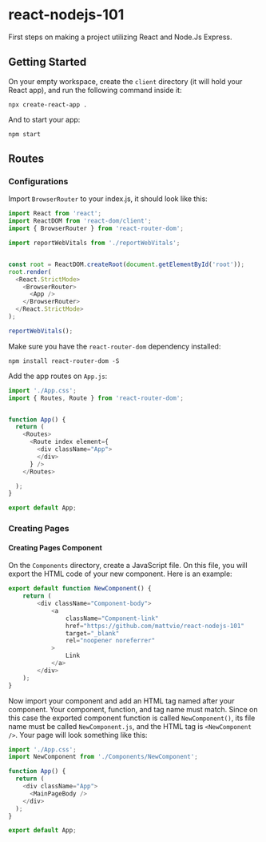 # react-nodejs-101
First steps on making a project utilizing React and Node.Js Express.

## Getting Started
On your empty workspace, create the `client` directory (it will hold your React app), and run the following command inside it:
```
npx create-react-app .
``` 
And to start your app:
```
npm start
```

## Routes

### Configurations

Import `BrowserRouter` to your index.js, it should look like this:

```javascript
import React from 'react';
import ReactDOM from 'react-dom/client';
import { BrowserRouter } from 'react-router-dom';

import reportWebVitals from './reportWebVitals';


const root = ReactDOM.createRoot(document.getElementById('root'));
root.render(
  <React.StrictMode>
    <BrowserRouter>
      <App />
    </BrowserRouter>
  </React.StrictMode>
);

reportWebVitals();
```

Make sure you have the `react-router-dom` dependency installed:

```
npm install react-router-dom -S
```

Add the app routes on `App.js`:

```javascript
import './App.css';
import { Routes, Route } from 'react-router-dom';


function App() {
  return (
    <Routes>
      <Route index element={
        <div className="App">
        </div>
      } />
    </Routes>

  );
}

export default App;
```

### Creating Pages

#### Creating Pages Component

On the `Components` directory, create a JavaScript file. On this file, you will export the HTML code of your new component. Here is an example:

```javascript
export default function NewComponent() {
    return (
        <div className="Component-body">
            <a
                className="Component-link"
                href="https://github.com/mattvie/react-nodejs-101"
                target="_blank"
                rel="noopener noreferrer"
            >
                Link
            </a>
        </div>
    );
}
```

Now import your component and add an HTML tag named after your component. Your component, function, and tag name must match. Since on this case the exported component function is called `NewComponent()`, its file name must be called `NewComponent.js`, and the HTML tag is `<NewComponent />`. Your page will look something like this:

```javascript
import './App.css';
import NewComponent from './Components/NewComponent';

function App() {
  return (
    <div className="App">
      <MainPageBody />
    </div>
  );
}

export default App;
```